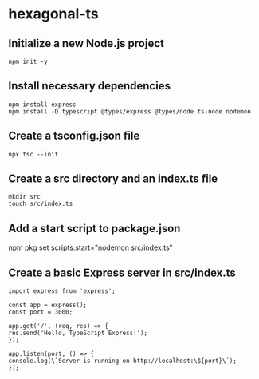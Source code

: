 # hexagonal-ts

## Initialize a new Node.js project

```
npm init -y
```

## Install necessary dependencies

```
npm install express
npm install -D typescript @types/express @types/node ts-node nodemon
```

## Create a tsconfig.json file

```
npx tsc --init
```

## Create a src directory and an index.ts file

```
mkdir src
touch src/index.ts
```

## Add a start script to package.json

npm pkg set scripts.start="nodemon src/index.ts"

## Create a basic Express server in src/index.ts

```
import express from 'express';

const app = express();
const port = 3000;

app.get('/', (req, res) => {
res.send('Hello, TypeScript Express!');
});

app.listen(port, () => {
console.log(\`Server is running on http://localhost:\${port}\`);
});
```